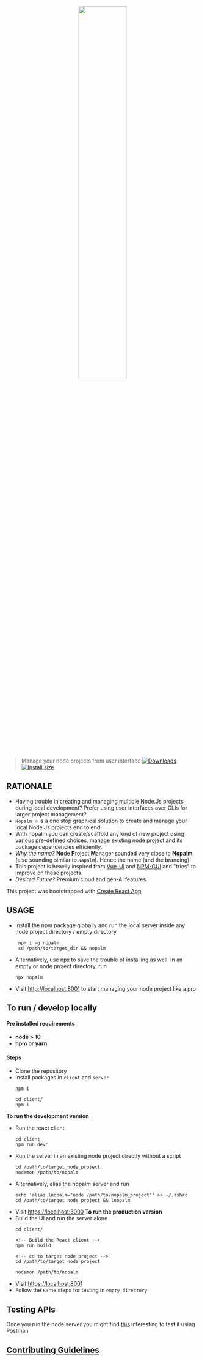 <div align=center> <img src='./images/nopalm.png' width="50%" height="50%"> </div>

> Manage your node projects from user interface
[![Downloads](https://img.shields.io/npm/dm/nopalm.svg)](https://npmjs.com/nopalm)
[![Install size](https://packagephobia.now.sh/badge?p=nopalm)](https://packagephobia.now.sh/result?nopalm)

## RATIONALE

* Having trouble in creating and managing multiple Node.Js projects during local development? Prefer using user interfaces over CLIs for larger project management?
* `Nopalm 🔥` is a one stop graphical solution to create and manage your local Node.Js projects end to end.
* With nopalm you can create/scaffold any kind of new project using various pre-defined choices, manage existing node project and its package dependencies efficiently.
* *Why the name?* **No**de **P**roject **M**anager sounded very close to **Nopalm** (also sounding similar to `Napalm`). Hence the name (and the branding)!
* This project is heavily inspired from [Vue-UI](https://cli.vuejs.org/dev-guide/ui-api.html) and [NPM-GUI](https://www.npmjs.com/package/npm-gui) and "tries" to improve on these projects.
* *Desired Future?* Premium cloud and gen-AI features.

This project was bootstrapped with [Create React App](https://github.com/facebook/create-react-app)

## USAGE

* Install the npm package globally and run the local server inside any node project directory / empty directory
   ```shell
    npm i -g nopalm
    cd /path/to/target_dir && nopalm
   ```
* Alternatively, use npx to save the trouble of installing as well. In an empty or node project directory, run
    ```shell
    npx nopalm
    ```
* Visit [http://localhost:8001](http://localhost:8001) to start managing your node project like a pro

## To run / develop locally

#### Pre installed requirements
- **node > 10**
- **npm** or **yarn**
#### Steps
* Clone the repository
* Install packages in `client` and `server`
    ```shell
    npm i

    cd client/
    npm i
    ```
**To run the development version**
* Run the react client
    ```shell
    cd client
    npm run dev'
* Run the server in an existing node project directly without a script
    ```shell
    cd /path/to/target_node_project
    nodemon /path/to/nopalm
    ```
* Alternatively, alias the nopalm server and run
    ```shell
    echo 'alias lnopalm="node /path/to/nopalm_project"' >> ~/.zshrc
    cd /path/to/target_node_project && lnopalm
    ```
* Visit [https://localhost:3000](https://localhost:3000)
  **To run the production version**
* Build the UI and run the server alone
    ```shell
    cd client/

    <!-- Build the React client -->
    npm run build

    <!-- cd to target node project -->
    cd /path/to/target_node_project
    
    nodemon /path/to/nopalm
    ```
* Visit [https://localhost:8001](https://localhost:8001)
* Follow the same steps for testing in `empty directory`

## Testing APIs

Once you run the node server you might find [this](lib/collection/README.md) interesting to test it using Postman

## [Contributing Guidelines](.github/CONTRIBUTING.md)
